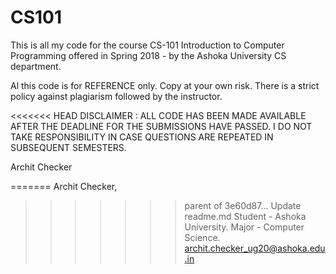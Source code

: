 # CS101

This is all my code for the course CS-101 Introduction to Computer Programming offered in Spring 2018 - by the Ashoka University CS department.

Al this code is for REFERENCE only. Copy at your own risk. There is a strict policy against plagiarism followed by the instructor.

<<<<<<< HEAD
DISCLAIMER : ALL CODE HAS BEEN MADE AVAILABLE AFTER THE DEADLINE FOR THE SUBMISSIONS HAVE PASSED. I DO NOT TAKE RESPONSIBILITY IN CASE QUESTIONS ARE REPEATED IN SUBSEQUENT SEMESTERS.

Archit Checker

=======
Archit Checker,
>>>>>>> parent of 3e60d87... Update readme.md
Student - Ashoka University.
Major - Computer Science.
archit.checker_ug20@ashoka.edu.in
